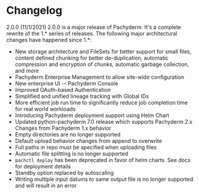 
# Changelog

2.0.0 (11/1/2021)
2.0.0 is a major release of Pachyderm. It's a complete rewrite of the 1.* series of releases. The following major architectural changes have happened since 1.*:
- New storage architecture and FileSets for better support for small files, content defined chunking for better de-duplication, automatic compression and encryption of chunks, automatic garbage collection, and more
- Pachyderm Enterprise Management to allow site-wide configuration
- New enterprise UI -- Pachyderm Console
- Improved OAuth-based Authentication
- Simplified and unified lineage tracking with Global IDs
- More efficient job run time to significantly reduce job completion time for real world workloads
- Introducing Pachyderm deployment support using Helm Chart
- Updated python-pachyderm 7.0 release which supports Pachyderm 2.x
Changes from Pachyderm 1.x behavior
- Empty directories are no longer supported
- Default upload behavior changes from append to overwrite
- Full paths in repo must be specified when uploading files
- Automatic file splitting is no longer supported
- `pachctl deploy` has been deprecated in favor of helm charts. See docs for deployment details
- Standby option replaced by autoscaling
- Writing multiple input datums to same output file is no longer supported and will result in an error
